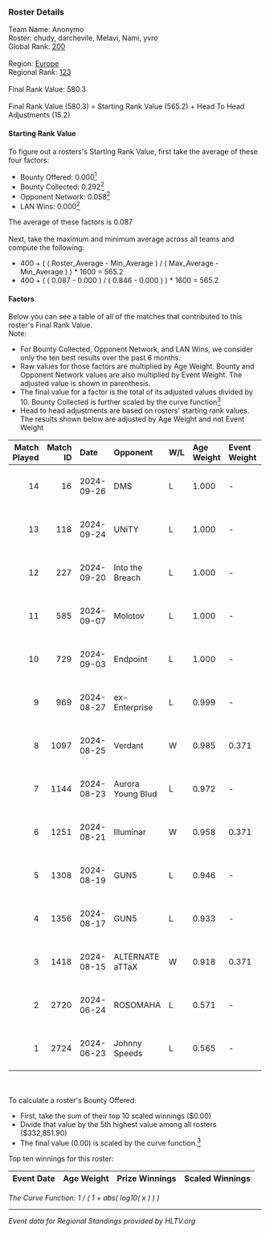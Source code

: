 ### Roster Details<br />
Team Name: Anonymo<br />
Roster: chudy, darchevile, Melavi, Nami, yvro<br />
Global Rank: [200](../../standings_global_2024_09_26.md)<br />
<br />
Region: [Europe]( ../../standings_europe_2024_09_26.md)<br />
Regional Rank: [123]( ../../standings_europe_2024_09_26.md)<br />
<br />
Final Rank Value:  580.3<br />
<br />
Final Rank Value (580.3) = Starting Rank Value (565.2) + Head To Head Adjustments (15.2)<br />

#### Starting Rank Value<br />
To figure out a rosters's Starting Rank Value, first take the average of these four factors:<br />
- Bounty Offered: 0.000[<sup>1</sup>](#table2)
- Bounty Collected: 0.292[<sup>2</sup>](#table1)
- Opponent Network: 0.058[<sup>2</sup>](#table1)
- LAN Wins: 0.000[<sup>2</sup>](#table1)

The average of these factors is 0.087<br />
<br />
Next, take the maximum and minimum average across all teams and compute the following:<br />
- 400 + ( ( Roster_Average - Min_Average ) / ( Max_Average - Min_Average ) ) * 1600 = 565.2
- 400 + ( ( 0.087 - 0.000 ) / ( 0.846 - 0.000 ) ) * 1600 = 565.2


#### Factors<br />
Below you can see a table of all of the matches that contributed to this roster's Final Rank Value.<br />
Note:<br />

- For Bounty Collected, Opponent Network, and LAN Wins, we consider only the ten best results over the past 6 months.
- Raw values for those factors are multiplied by Age Weight. Bounty and Opponent Network values are also multiplied by Event Weight. The adjusted value is shown in parenthesis.
- The final value for a factor is the total of its adjusted values divided by 10. Bounty Collected is further scaled by the curve function[<sup>3</sup>](#curveFunction)
- Head to head adjustments are based on rosters' starting rank values. The results shown below are adjusted by Age Weight and not Event Weight
<span id="table1"></span><br />


| Match Played | Match ID | Date       | Opponent          | W/L | Age Weight | Event Weight | Bounty Collected | Opponent Network | LAN Wins  | H2H Adj. | Roster                                |
| -: | -: | :- | :- | :- | :- | :- | :- | :- | :- | -: | :- |
|           14 |       16 | 2024-09-26 | DMS               | L   | 1.000      | -            | -                | -                | -         |    -5.19 | chudy, darchevile, Melavi, Nami, yvro |
|           13 |      118 | 2024-09-24 | UNiTY             | L   | 1.000      | -            | -                | -                | -         |    -3.02 | chudy, darchevile, Enzo, Nami, yvro   |
|           12 |      227 | 2024-09-20 | Into the Breach   | L   | 1.000      | -            | -                | -                | -         |    -3.28 | chudy, darchevile, Enzo, Nami, yvro   |
|           11 |      585 | 2024-09-07 | Molotov           | L   | 1.000      | -            | -                | -                | -         |   -10.60 | chudy, darchevile, Enzo, Nami, yvro   |
|           10 |      729 | 2024-09-03 | Endpoint          | L   | 1.000      | -            | -                | -                | -         |    -3.49 | chudy, darchevile, Enzo, Nami, yvro   |
|            9 |      969 | 2024-08-27 | ex-Enterprise     | L   | 0.999      | -            | -                | -                | -         |    -6.08 | chudy, darchevile, Enzo, Nami, yvro   |
|            8 |     1097 | 2024-08-25 | Verdant           | W   | 0.985      | 0.371        | 0.014 (0.005)    | 0.379 (0.138)    | 0 (0.000) |    23.21 | chudy, darchevile, Enzo, Nami, yvro   |
|            7 |     1144 | 2024-08-23 | Aurora Young Blud | L   | 0.972      | -            | -                | -                | -         |    -3.87 | chudy, darchevile, Enzo, Nami, yvro   |
|            6 |     1251 | 2024-08-21 | Illuminar         | W   | 0.958      | 0.371        | 0.007 (0.003)    | 0.371 (0.132)    | 0 (0.000) |    22.50 | chudy, darchevile, Enzo, Nami, yvro   |
|            5 |     1308 | 2024-08-19 | GUN5              | L   | 0.946      | -            | -                | -                | -         |    -3.80 | chudy, darchevile, Enzo, Nami, yvro   |
|            4 |     1356 | 2024-08-17 | GUN5              | L   | 0.933      | -            | -                | -                | -         |    -4.26 | chudy, darchevile, Enzo, Nami, yvro   |
|            3 |     1418 | 2024-08-15 | ALTERNATE aTTaX   | W   | 0.918      | 0.371        | 0.087 (0.030)    | 0.904 (0.308)    | 0 (0.000) |    24.00 | chudy, darchevile, Enzo, Nami, yvro   |
|            2 |     2720 | 2024-06-24 | ROSOMAHA          | L   | 0.571      | -            | -                | -                | -         |   -10.02 | chudy, darchevile, Enzo, Nami, yvro   |
|            1 |     2724 | 2024-06-23 | Johnny Speeds     | L   | 0.565      | -            | -                | -                | -         |    -0.93 | chudy, darchevile, Enzo, Nami, yvro   |

<br />
<span id="table2"></span><br />
To calculate a roster's Bounty Offered:<br />

- First, take the sum of their top 10 scaled winnings ($0.00)
- Divide that value by the 5th highest value among all rosters ($332,851.90)
- The final value (0.00) is scaled by the curve function.[<sup>3</sup>](#curveFunction)

Top ten winnings for this roster:<br />

| Event Date | Age Weight | Prize Winnings | Scaled Winnings |
| :- | -: | :- | :- |


<span id="curveFunction"></span>_The Curve Function: 1 / ( 1 + abs( log10( x ) ) )_<br />

---
_Event data for Regional Standings provided by HLTV.org_<br />

